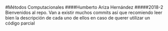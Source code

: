 #Métodos Computacionales
####Humberto Ariza Hernández
#####2018-2
Bienvenidos al repo. Van a existir muchos commits así que recomiendo leer bien la descripción de cada uno de ellos en caso de querer utilizar un código parcial
